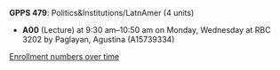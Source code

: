 **GPPS 479**: Politics&Institutions/LatnAmer (4 units)

- **A00** (Lecture) at 9:30 am–10:50 am on Monday, Wednesday at RBC 3202 by Paglayan, Agustina (A15739334)

[Enrollment numbers over time](./GPPS479.tsv)
